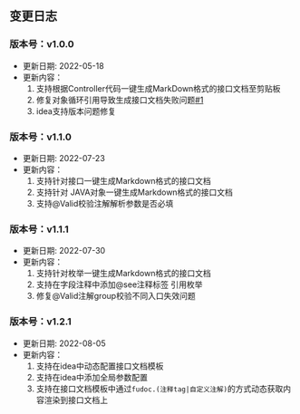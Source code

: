 ## 变更日志

### 版本号：v1.0.0
- 更新日期: 2022-05-18
- 更新内容：
  1. 支持根据Controller代码一键生成MarkDown格式的接口文档至剪贴板
  2. 修复对象循环引用导致生成接口文档失败问题[#1](https://github.com/wangdingfu/fu-api-doc-plugin/issues/1)
  3. idea支持版本问题修复



### 版本号：v1.1.0
- 更新日期: 2022-07-23
- 更新内容：
  1. 支持针对接口一键生成Markdown格式的接口文档
  2. 支持针对 JAVA对象一键生成Markdown格式的接口文档
  3. 支持@Valid校验注解解析参数是否必填



### 版本号：v1.1.1
- 更新日期: 2022-07-30
- 更新内容：
  1. 支持针对枚举一键生成Markdown格式的接口文档
  2. 支持在字段注释中添加@see注释标签 引用枚举
  3. 修复@Valid注解group校验不同入口失效问题

### 版本号：v1.2.1
- 更新日期: 2022-08-05
- 更新内容：
  1. 支持在idea中动态配置接口文档模板
  2. 支持在idea中添加全局参数配置
  3. 支持在接口文档模板中通过`fudoc.(注释tag|自定义注解)`的方式动态获取内容渲染到接口文档上